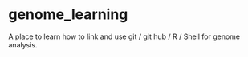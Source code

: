 # genome_learning
A place to learn how to link and use git / git hub / R / Shell for genome analysis. 
